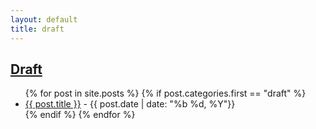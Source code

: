 ```yaml
---
layout: default
title: draft
---
```

## [Draft]({{title}})

<div>
  <ul class="posts">
  {% for post in site.posts %}
    {% if post.categories.first == "draft"  %}
      <li>
      <a href="{{ post.url }}"> {{ post.title }}</a> - {{ post.date | date: "%b %d, %Y"}}
      </li>
    {% endif %}
  {% endfor %}
  </ul>
</div>